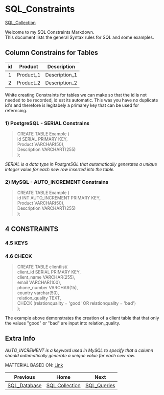 # SQL_Constraints
[SQL_Collection](https://github.com/cshglobal99/SQL_Collection/blob/main/0.INTRODUCTION.md)

Welcome to my SQL Constraints Markdown.  
This document lists the general Syntax rules for SQL and some examples.

## Column Constrains for Tables
| id | Product | Description |
|  :---:         |     :---:      |           :---:   |
| 1 | Product_1 | Description_1 |
| 2 | Product_2 | Description_2 |

White creating Constraints for tables we can make so that the id is not needed to be recorded, id est its automatic. This was you have no duplicate id's and therefore is legitabely a primarey key that can be used for referncing.

### 1) PostgreSQL - SERIAL Constrains
>CREATE TABLE Example (  
    id SERIAL PRIMARY KEY,  
    Product VARCHAR(50),  
    Description VARCHART(255)  
);  

*SERIAL is a data type in PostgreSQL that automatically generates a unique integer value for each new row inserted into the table.*  

### 2) MySQL - AUTO_INCREMENT Constrains
>CREATE TABLE Example (  
    id INT AUTO_INCREMENT PRIMARY KEY,  
    Product VARCHAR(50),  
    Description VARCHART(255)  
);  

## 4 CONSTRAINTS

### 4.5 KEYS


### 4.6 CHECK

>CREATE TABLE clientlist(  
client_id SERIAL PRIMARY KEY,  
client_name VARCHAR(255),  
email VARCHAR(100),  
phone_number VARCHAR(15),  
country varchar(50),  
relation_quality TEXT,  
CHECK (relationquality = 'good' OR relationquality = 'bad')  
);

The example above demonstrates the creation of a client table that that only the values "good" or "bad" are input into relation_quality.



## Extra Info

*AUTO_INCREMENT is a keyword used in MySQL to specify that a column should automatically generate a unique value for each new row.*

MATTERIAL BASED ON: [Link](https://www.w3schools.com/sql/sql_default.asp)

| Previous | Home | Next |
|  :---:         |     :---:      |           :---:   |
| [SQL_Database](https://github.com/cshglobal99/SQL_Collection/blob/main/2.SQL_Database.md) |    [SQL Collection](https://github.com/cshglobal99/SQL_Collection/blob/main/0.INTRODUCTION.md) | [SQL_Queries](https://github.com/cshglobal99/SQL_Collection/blob/main/4.SQL_Queries.md)   |
